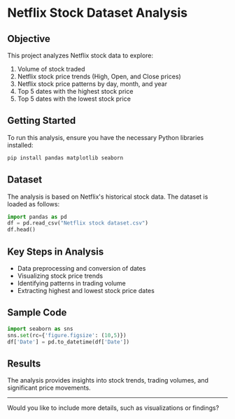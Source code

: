 # Netflix Stock Dataset Analysis

## Objective  
This project analyzes Netflix stock data to explore:  

1. Volume of stock traded  
2. Netflix stock price trends (High, Open, and Close prices)  
3. Netflix stock price patterns by day, month, and year  
4. Top 5 dates with the highest stock price  
5. Top 5 dates with the lowest stock price  

## Getting Started  
To run this analysis, ensure you have the necessary Python libraries installed:  

```bash
pip install pandas matplotlib seaborn
```

## Dataset  
The analysis is based on Netflix's historical stock data. The dataset is loaded as follows:  

```python
import pandas as pd
df = pd.read_csv("Netflix stock dataset.csv")
df.head()
```

## Key Steps in Analysis  
- Data preprocessing and conversion of dates  
- Visualizing stock price trends  
- Identifying patterns in trading volume  
- Extracting highest and lowest stock price dates  

## Sample Code  
```python
import seaborn as sns
sns.set(rc={'figure.figsize': (10,5)})
df['Date'] = pd.to_datetime(df['Date'])
```

## Results  
The analysis provides insights into stock trends, trading volumes, and significant price movements.  

---
Would you like to include more details, such as visualizations or findings?


